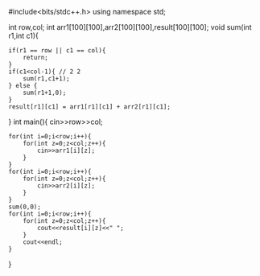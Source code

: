 #include<bits/stdc++.h>
using namespace std;

int row,col;
int arr1[100][100],arr2[100][100],result[100][100];
void sum(int r1,int c1){

	if(r1 == row || c1 == col){
		return;
	}
	if(c1<col-1){ // 2 2
		sum(r1,c1+1);
	} else {
		sum(r1+1,0);
	}
	result[r1][c1] = arr1[r1][c1] + arr2[r1][c1];
}
int main(){
	cin>>row>>col;

	for(int i=0;i<row;i++){
		for(int z=0;z<col;z++){
			cin>>arr1[i][z];
		}
	}
	for(int i=0;i<row;i++){
		for(int z=0;z<col;z++){
			cin>>arr2[i][z];
		}
	}
	sum(0,0);
	for(int i=0;i<row;i++){
		for(int z=0;z<col;z++){
			cout<<result[i][z]<<" ";
		}
		cout<<endl;
	}
}
